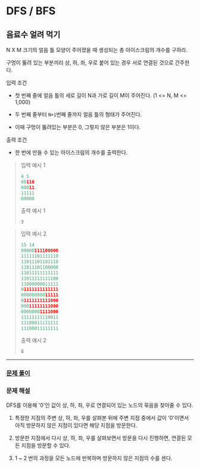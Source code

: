 # DFS / BFS

## 음료수 얼려 먹기

N X M 크기의 얼음 틀 모양이 주어졌을 때 생성되는 총 아이스크림의 개수를 구하라.

구멍이 뚫려 있는 부분끼리 상, 하, 좌, 우로 붙어 있는 경우 서로 연결된 것으로 간주한다.

입력 조건

- 첫 번째 줄에 얼음 틀의 세로 길이 N과 가로 길이 M이 주어진다. (1 <= N, M <= 1,000)

- 두 번째 줄부터 `N+1`번째 줄까지 얼음 틀의 형태가 주어진다.

- 이때 구멍이 뚫려있는 부분은 0, 그렇지 않은 부분은 1이다.

출력 조건

- 한 번에 만들 수 있는 아이스크림의 개수를 출력한다.

> 입력 예시 1
>
> ```python
> 4 5
> 00110
> 00011
> 11111
> 00000
> ```
>
> 출력 예시 1
>
> `3`

> 입력 예시 2
>
> ```python
> 15 14
> 00000111100000
> 11111101111110
> 11011101101110
> 11011101100000
> 11011111111111
> 11011111111100
> 11000000011111
> 01111111111111
> 00000000011111
> 01111111111000
> 00011111111000
> 00000001111000
> 11111111110011
> 11100011111111
> 11100011111111
> ```
>
> 출력 예시 2
>
> `8`

---

### [문제 풀이](./4-1.py)

### 문제 해설

DFS를 이용해 '0'인 값이 상, 하, 좌, 우로 연결되어 있는 노드의 묶음을 찾아줄 수 있다.

1. 특정한 지점의 주변 상, 하, 좌, 우를 살펴본 뒤에 주변 지점 중에서 값이 '0'이면서 아직 방문하지 않은 지점이 있다면 해당 지점을 방문한다.

2. 방문한 지점에서 다시 상, 하, 좌, 우를 살펴보면서 방문을 다시 진행하면, 연결된 모든 지점을 방문할 수 있다.

3. 1 ~ 2 번의 과정을 모든 노드에 반복하며 방문하지 않은 지점의 수를 센다.
